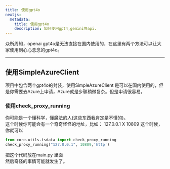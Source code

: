 ```yaml
---
title: 使用gpt4o
nextjs:
  metadata:
    title: 使用gpt4o
    description: 如何使用gpt4,gemini等api.
---
```


众所周知，openai gpt4o是无法直接在国内使用的，在这里有两个方法可以让大家使用到心心念念的gpt4o。

---

## 使用SimpleAzureClient

项目中包含两个gpt4o的封装，使用SimpleAzureClient 是可以在国内使用的，但是你需要去Azure上申请，Azure就是步骤稍微复杂。但是申请很容易。

### 使用check_proxy_running

你可能是一个懂科学，懂魔法的人(这些东西我肯定是不懂的)。   
这个时候你可能会有一个奇奇怪怪的地址，比如： 127.0.0.1  X  10809
这个时候，你就可以
```python
from core.utils.tsdata import check_proxy_running
check_proxy_running("127.0.0.1", 10809,'http')
```

把这个代码放在main.py 里面    
然后奇怪的事情可能就发生了。   


